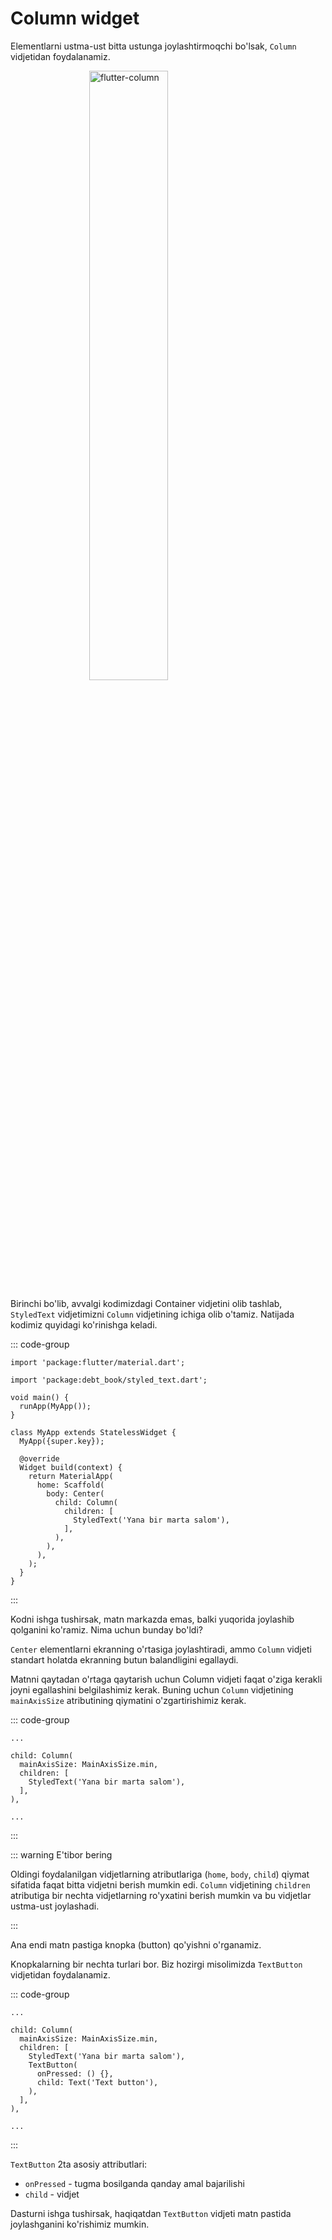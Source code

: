 # Column widget

Elementlarni ustma-ust bitta ustunga joylashtirmoqchi bo'lsak, `Column` vidjetidan foydalanamiz.

![flutter-column](https://documentation-uz.fra1.cdn.digitaloceanspaces.com/flutter/flutter-column.png)

Birinchi bo'lib, avvalgi kodimizdagi Container vidjetini olib tashlab, `StyledText` vidjetimizni `Column` vidjetining
ichiga olib o'tamiz. Natijada kodimiz quyidagi ko'rinishga keladi.

::: code-group

```dart{17,21} [lib/main.dart]
import 'package:flutter/material.dart';

import 'package:debt_book/styled_text.dart';

void main() {
  runApp(MyApp());
}

class MyApp extends StatelessWidget {
  MyApp({super.key});

  @override
  Widget build(context) {
    return MaterialApp(
      home: Scaffold(
        body: Center(
          child: Column(
            children: [
              StyledText('Yana bir marta salom'),
            ],
          ),
        ),
      ),
    );
  }
}
```

:::

Kodni ishga tushirsak, matn markazda emas, balki yuqorida joylashib qolganini ko'ramiz. Nima uchun bunday bo'ldi?

`Center` elementlarni ekranning o'rtasiga joylashtiradi, ammo `Column` vidjeti standart holatda ekranning butun
balandligini egallaydi.

Matnni qaytadan o'rtaga qaytarish uchun Column vidjeti faqat o'ziga kerakli joyni egallashini belgilashimiz kerak.
Buning uchun `Column` vidjetining `mainAxisSize` atributining qiymatini o'zgartirishimiz kerak.

::: code-group

```dart{4} [lib/main.dart]
...

child: Column(
  mainAxisSize: MainAxisSize.min,
  children: [
    StyledText('Yana bir marta salom'),
  ],
),

...
```

:::

::: warning E'tibor bering

Oldingi foydalanilgan vidjetlarning atributlariga (`home`, `body`, `child`) qiymat sifatida faqat bitta vidjetni berish
mumkin edi. `Column` vidjetining `children` atributiga bir nechta vidjetlarning ro'yxatini berish mumkin va bu vidjetlar
ustma-ust joylashadi.

:::

Ana endi matn pastiga knopka (button) qo'yishni o'rganamiz.

Knopkalarning bir nechta turlari bor. Biz hozirgi misolimizda `TextButton` vidjetidan foydalanamiz.

::: code-group

```dart{7-10} [lib/main.dart]
...

child: Column(
  mainAxisSize: MainAxisSize.min,
  children: [
    StyledText('Yana bir marta salom'),
    TextButton(
      onPressed: () {},
      child: Text('Text button'),
    ),
  ],
),

...
```

:::

`TextButton` 2ta asosiy attributlari:

* `onPressed` - tugma bosilganda qanday amal bajarilishi
* `child` - vidjet

Dasturni ishga tushirsak, haqiqatdan `TextButton` vidjeti matn pastida joylashganini ko'rishimiz mumkin.

<style scoped>
img {
    width: 50%;
    margin-left: 25%;
}
</style>
